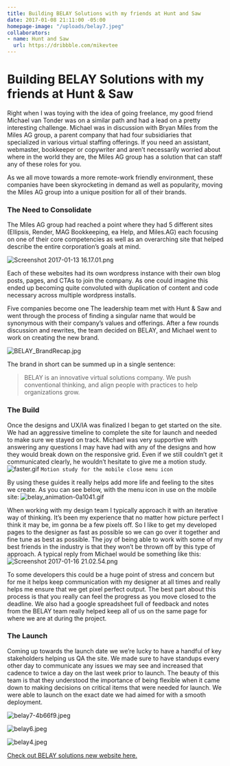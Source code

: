 ```yaml
---
title: Building BELAY Solutions with my friends at Hunt and Saw
date: 2017-01-08 21:11:00 -05:00
homepage-image: "/uploads/belay7.jpeg"
collaborators:
- name: Hunt and Saw
  url: https://dribbble.com/mikevtee
---
```


# Building BELAY Solutions with my friends at Hunt & Saw

Right when I was toying with the idea of going freelance, my good friend Michael van Tonder was on a similar path and had a lead on a pretty interesting challenge. Michael was in discussion with Bryan Miles from the Miles AG group, a parent company that had four subsidiaries that specialized in various virtual staffing offerings. If you need an assistant, webmaster, bookkeeper or copywriter and aren’t necessarily worried about where in the world they are, the Miles AG group has a solution that can staff any of these roles for you.

As we all move towards a more remote-work friendly environment, these companies have been skyrocketing in demand as well as popularity, moving the Miles AG group into a unique position for all of their brands.

### The Need to Consolidate
The Miles AG group had reached a point where they had 5 different sites (Ellipsis, Render, MAG Bookkeeping, ea Help, and Miles.AG) each focusing on one of their core competencies as well as an overarching site that helped describe the entire corporation’s goals at mind. 

![Screenshot 2017-01-13 16.17.01.png](/uploads/Screenshot%202017-01-13%2016.17.01.png)

Each of these websites had its own wordpress instance with their own blog posts, pages, and CTAs to join the company. As one could imagine this ended up becoming quite convoluted with duplication of content and code necessary across multiple wordpress installs.

Five companies become one
The leadership team met with Hunt & Saw and went through the process of finding a singular name that would be synonymous with their company’s values and offerings. After a few rounds discussion and rewrites, the team decided on BELAY, and Michael went to work on creating the new brand.

![BELAY_BrandRecap.jpg](/uploads/BELAY_BrandRecap.jpg)

The brand in short can be summed up in a single sentence:

> BELAY is an innovative virtual solutions company. We push conventional thinking, and align people with practices to help organizations grow.



### The Build

Once the designs and UX/IA was finalized I began to get started on the site. We had an aggressive timeline to complete the site for launch and needed to make sure we stayed on track. Michael was very supportive with answering any questions I may have had with any of the designs and how they would break down on the responsive grid. Even if we still couldn’t get it communicated clearly, he wouldn’t hesitate to give me a motion study.
![faster.gif](/uploads/faster.gif)
`Motion study for the mobile close menu icon`

By using these guides it really helps add more life and feeling to the sites we create. As you can see below, with the menu icon in use on the mobile site:
![belay_animation-0a1041.gif](/uploads/belay_animation-0a1041.gif)

When working with my design team I typically approach it with an iterative way of thinking. It’s been my experience that no matter how picture perfect I think it may be, im gonna be a few pixels off. So I like to get my developed pages to the designer as fast as possible so we can go over it together and fine tune as best as possible. The joy of being able to work with some of my best friends in the industry is that they won’t be thrown off by this type of approach. A typical reply from Michael would be something like this:
![Screenshot 2017-01-16 21.02.54.png](/uploads/Screenshot%202017-01-16%2021.02.54.png)  

To some developers this could be a huge point of stress and concern but for me it helps keep communication with my designer at all times and really helps me ensure that we get pixel perfect output. The best part about this process is that you really can feel the progress as you move closed to the deadline. We also had a google spreadsheet full of feedback and notes from the BELAY team really helped keep all of us on the same page for where we are at during the project.

### The Launch
Coming up towards the launch date we we’re lucky to have a handful of key stakeholders helping us QA the site. We made sure to have standups every other day to communicate any issues we may see and increased that cadence to twice a day on the last week prior to launch. The beauty of this team is that they understood the importance of being flexible when it came down to making decisions on critical items that were needed for launch.  We were able to launch on the exact date we had aimed for with a smooth deployment.

![belay7-4b66f9.jpeg](/uploads/belay7-4b66f9.jpeg)

![belay6.jpeg](/uploads/belay6.jpeg)

![belay4.jpeg](/uploads/belay4.jpeg)

[Check out BELAY solutions new website here.](https://belaysolutions.com)
